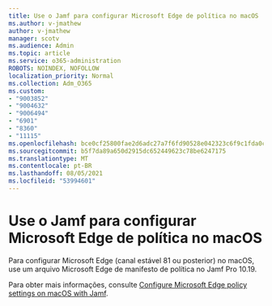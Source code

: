 ```yaml
---
title: Use o Jamf para configurar Microsoft Edge de política no macOS
ms.author: v-jmathew
author: v-jmathew
manager: scotv
ms.audience: Admin
ms.topic: article
ms.service: o365-administration
ROBOTS: NOINDEX, NOFOLLOW
localization_priority: Normal
ms.collection: Adm_O365
ms.custom:
- "9003852"
- "9004632"
- "9006494"
- "6901"
- "8360"
- "11115"
ms.openlocfilehash: bce0cf25800fae2d6adc27a7f6fd90528e042323c6f9c1fda0c4fb6f139d46b9
ms.sourcegitcommit: b5f7da89a650d2915dc652449623c78be6247175
ms.translationtype: MT
ms.contentlocale: pt-BR
ms.lasthandoff: 08/05/2021
ms.locfileid: "53994601"
---
```

# <a name="use-jamf-to-configure-microsoft-edge-policy-settings-on-macos"></a>Use o Jamf para configurar Microsoft Edge de política no macOS

Para configurar Microsoft Edge (canal estável 81 ou posterior) no macOS, use um arquivo Microsoft Edge de manifesto de política no Jamf Pro 10.19.

Para obter mais informações, consulte [Configure Microsoft Edge policy settings on macOS with Jamf](https://go.microsoft.com/fwlink/?linkid=2134761).
